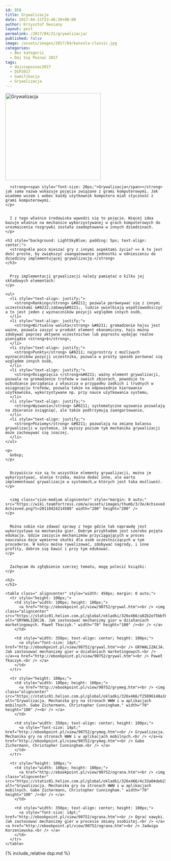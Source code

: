 ```yaml
---
id: 858
title: Grywalizacja
date: 2017-04-21T23:46:20+00:00
author: Krzysztof Owsiany
layout: post
permalink: /2017/04/21/grywalizacja/
published: false
image: /assets/images/2017/04/konsola-classic.jpg
categories:
  - Bez kategorii
  - Daj Się Poznać 2017
tags:
  - dajsiepoznac2017
  - DSP2017
  - Gamifikacja
  - Grywalizacja
---
```

<div id="dslc-theme-content">
  <div id="dslc-theme-content-inner">
    <p>
      <img class="aligncenter wp-image-864 size-medium" style="margin: 0 auto;" src="http://godev.gemustudio.com/assets/images/2017/04/konsola-classic-300x273.jpg" alt="Grywalizacja" width="300" height="273" srcset="http://godev.gemustudio.com/assets/images/2017/04/konsola-classic-300x273.jpg 300w, http://godev.gemustudio.com/assets/images/2017/04/konsola-classic.jpg 600w" sizes="(max-width: 300px) 100vw, 300px" />
    </p>
    

      <strong><span style="font-size: 20px;">Grywalizacja</span></strong> jak sama nazwa wskazuje pojęcie związane z grami komputerowymi. Jak wiadomo wszem i wobec każdy użytkownik komputera miał styczność z grami komputerowymi.
    </p>
    

      I z tego właśnie środowiska wywodzi się to pojęcie. Więcej idea bazuje właśnie na mechanice wykorzystywanej w grach komputerowych do urozmaicenia rozgrywki została zaadoptowana w innych dziedzinach.
    </p>
    
    <h3 style="background: LightSkyBlue; padding: 5px; text-align: center;">
      <strong>Ale poco mieszać gry z innymi aspektami życia? => A to jest dość proste, by zwiększyć zaangażowanie jednostki w odniesieniu do dziedziny implementującej grywalizację.</strong>
    </h3>
    

      Przy implementacji grywalizacji należy pamiętać o kilku jej składowych elementach:
    </p>
    
    <ul>
      <li style="text-align: justify;">
        <strong>Ranking</strong> &#8211; pozwala porównywać się z innymi uczestnikami &#8222;zabawy&#8221;, ludzie uwielbiają współzawodniczyć a to jest jeden z wyznaczników pozycji względem innych osób,
      </li>
      <li style="text-align: justify;">
        <strong>Wirtualna waluta</strong> &#8211; gromadzenie hajsu jest ważne, pozwala zaszyć w produkt element ekonomiczny, hajs można zdobywać poprzez aktywne uczestnictwo lub poprostu wydając realne pieniądze <strong>$</strong>,
      </li>
      <li style="text-align: justify;">
        <strong>Punkty</strong> &#8211; najprostrzy z możliwych wyznaczników pozycji uczestnika, pozwala w prosty sposób porównać się względem innych osób,
      </li>
      <li style="text-align: justify;">
        <strong>Osiągnięcia </strong>&#8211; ważny element grywalizacji, pozwala na gromadzenie trofeów w swoich zbiorach, powoduje to wzbudzanie porządania z właszcza w przypadku żadkich i trudnych w osiągnięciu trofeów, pozwala także na odpowiednie kierowanie użytkownika, wykorzystywane np. przy nauce użytkowania systemu,
      </li>
      <li style="text-align: justify;">
        <strong>Wyzwania</strong> &#8211; systematyczne wyzwania pozwalają na zbieranie osiągnięć, ale także podtrzymują zaangarzowanie,
      </li>
      <li style="text-align: justify;">
        <strong>Poziomy</strong> &#8211; pozwalają na zmianę balansu grywalizacji w systemie, im wyższy poziom tym mechanika grywalizacji może zachowywać się inaczej.
      </li>
    </ul>
    
    <p>
      &nbsp;
    </p>
    

      Oczywiście nie są to wszystkie elementy grywalizacji, można je wykorzystywać, alenie trzeba, można dodać inne, ale warto implementować grywalizacje w systemach,w których jest taka możliwość.
    </p>
    

      <img class="size-medium aligncenter" style="margin: 0 auto;" src="https://wiki.teamfortress.com/w/assets/images/thumb/3/3e/Achieved.png/200px-Achieved.png?t=20110424214508" width="200" height="200" />
    </p>
    

      Można sobie nie zdawać sprawy z tego gdzie tak naprawdę jest wykorzystywa na mechanika gier. Dobrym przykładem jest szeroko pojęta edukacja. Gdzie zaszycie mechanizmów przyciągających w proces nauczania daje wymierne skutki dla osób uczestniczących w tym procederze. W końcu można rywalizować, zdobywać nagrody, i inne profity, dobrze się bawić i przy tym edukować.
    </p>
    

      Zachęcam do zgłębienie szerzej tematu, mogę polecić książki:
    </p>
    
    <h2>
    </h2>
    
    <table class=" aligncenter" style="width: 450px; margin: 0 auto;">
      <tr style="height: 100px;">
        <td style="width: 100px; height: 100px;">
          <a href="http://ebookpoint.pl/view/90752/grywal.htm"><br /> <img class="aligncenter" src="https://static01.helion.com.pl/global/okladki/326x466/a82b2e75bbfb9f7febcc060e23f9f655,grywal.jpg" alt="GRYWALIZACJA. Jak zastosować mechanizmy gier w działaniach marketingowych. Paweł Tkaczyk." width="70" height="100" /><br /> </a>
        </td>
        
        <td style="width: 350px; text-align: center; height: 100px;">
          <a style="font-size: 14pt;" href="http://ebookpoint.pl/view/90752/grywal.htm"><br /> GRYWALIZACJA. Jak zastosować mechanizmy gier w działaniach marketingowych.<br /> </a><a href="http://ebookpoint.pl/view/90752/grywal.htm"><br /> Paweł Tkaczyk.<br /> </a>
        </td>
      </tr>
      
      <tr style="height: 100px;">
        <td style="width: 100px; height: 100px;">
          <a href="http://ebookpoint.pl/view/90752/grymeg.htm"><br /> <img class="aligncenter" src="https://static01.helion.com.pl/global/okladki/326x466/f25896148a16f261f83db7ee19f0f73e,grymeg.jpg" alt="Grywalizacja. Mechanika gry na stronach WWW i w aplikacjach mobilnych. Gabe Zichermann, Christopher Cunningham." width="70" height="100" /><br /> </a>
        </td>
        
        <td style="width: 350px; text-align: center; height: 100px;">
          <a style="font-size: 14pt;" href="http://ebookpoint.pl/view/90752/grymeg.htm"><br /> Grywalizacja. Mechanika gry na stronach WWW i w aplikacjach mobilnych.<br /> </a><a href="http://ebookpoint.pl/view/90752/grymeg.htm"><br /> Gabe Zichermann, Christopher Cunningham.<br /> </a>
        </td>
      </tr>
      
      <tr style="height: 100px;">
        <td style="width: 100px; height: 100px;">
          <a href="http://ebookpoint.pl/view/90752/ograna.htm"><br /> <img class="aligncenter" src="https://static01.helion.com.pl/global/okladki/326x466/4c33a04deb23d0b32efd05243eabfa49,ograna.jpg" alt="Grywalizacja. Mechanika gry na stronach WWW i w aplikacjach mobilnych. Gabe Zichermann, Christopher Cunningham." width="70" height="100" /><br /> </a>
        </td>
        
        <td style="width: 350px; text-align: center; height: 100px;">
          <a style="font-size: 14pt;" href="http://ebookpoint.pl/view/90752/ograna.htm"><br /> Ograć nawyki. Jak zastosować mechanizmy gier w procesie zmiany osobistej.<br /> </a><a href="http://ebookpoint.pl/view/90752/ograna.htm"><br /> Jadwiga Korzeniewska.<br /> </a>
        </td>
      </tr>
    </table>
    
{% include_relative dsp.md %}